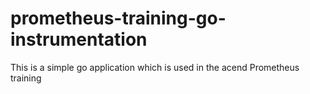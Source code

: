 # prometheus-training-go-instrumentation

This is a simple go application which is used in the acend Prometheus training
